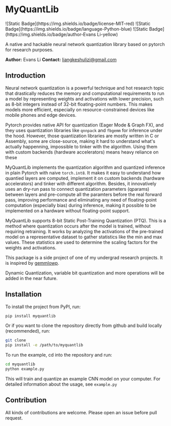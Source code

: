 # MyQuantLib

<span style="display: inline-block;">
  ![Static Badge](https://img.shields.io/badge/license-MIT-red)
  ![Static Badge](https://img.shields.io/badge/language-Python-blue)
  ![Static Badge](https://img.shields.io/badge/author-Evans Li-yellow)
</span>

A native and hackable neural network quantization library based on pytorch for research purposes.

**Author:** Evans Li
**Contact:** liangkeshulizi@gmail.com

## Introduction

Neural network quantization is a powerful technique and hot research topic that drastically reduces the memory and computational requirements to run a model by representing weights and activations with lower precision, such as 8-bit integers instead of 32-bit floating-point numbers. This makes models more efficient, especially on resource-constrained devices like mobile phones and edge devices.

Pytorch provides native API for quantization (Eager Mode & Graph FX), and they uses quantization libraries like `qnnpack` and `fbgemm` for inference under the hood. However, those quantization libraries are mostly written in C or Assembly, some are close-source, making it hard to understand what's actually happenning, impossible to tinker with the algorithm. Using them with custom backends (hardware accelerators) means heavy reliance on these 

MyQuantLib implements the quantization algorithm and quantized inference in plain Pytorch with naive `torch.int8`. It makes it easy to understand how quantied layers are computed, implement it on custom backends (hardware accelerators) and tinker with different algorithm. Besides, it innovatively uses an dry-run pass to connect quantization parameters (qparams) between layers and pre-compute all the paramters before the real forward pass, improving performance and eliminating any need of floating-point computation (especially bias) during inference, making it possible to be implemented on a hardware without floating-point support.

MyQuantLib supports 8-bit Static Post-Training Quantization (PTQ). This is a method where quantization occurs after the model is trained, without requiring retraining. It works by analyzing the activations of the pre-trained model on a representative dataset to gather statistics like the min and max values. These statistics are used to determine the scaling factors for the weights and activations.

This package is a side project of one of my undergrad research projects. It is inspired by [gemmlowp](https://github.com/google/gemmlowp).

Dynamic Quantization, variable bit quantization and more operations will be added in the near future.

## Installation

To install the project from PyPI, run:

```sh
pip install myquantlib
```

Or if you want to clone the repository directly from github and build locally (recommended), run:

```sh
git clone 
pip install -e /path/to/myquantlib
```

To run the example, cd into the repository and run:

```sh
cd myquantlib
python example.py
```

This will train and quantize an example CNN model on your computer. For detailed information about the usage, see `example.py`

## Contribution

All kinds of contributions are welcome. Please open an issue before pull request.
